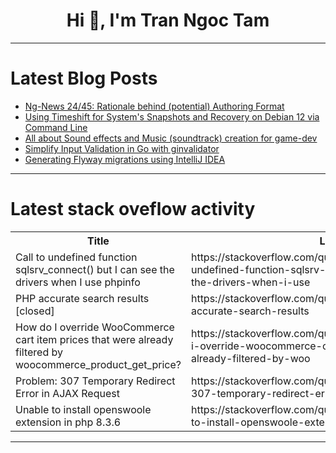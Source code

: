 <h1 align="center">Hi 👋, I'm Tran Ngoc Tam</h1>

---

# Latest Blog Posts 
<!-- BLOG-POST-LIST:START -->
- [Ng-News 24/45: Rationale behind &lpar;potential&rpar; Authoring Format](https://dev.to/this-is-angular/ng-news-2445-rationale-behind-potential-authoring-format-4e49)
- [Using Timeshift for System&#39;s Snapshots and Recovery on Debian 12 via Command Line](https://dev.to/dev-charodeyka/using-timeshift-for-systems-snapshots-and-recovery-on-debian-12-via-command-line-7m6)
- [All about Sound effects and Music &lpar;soundtrack&rpar; creation for game-dev](https://dev.to/vash000/all-about-sound-effects-and-music-soundtrack-creation-for-game-dev-1p26)
- [Simplify Input Validation in Go with ginvalidator](https://dev.to/gbubemi_attah_8220489db16/simplify-input-validation-in-go-with-ginvalidator-5aoc)
- [Generating Flyway migrations using IntelliJ IDEA](https://dev.to/ozkanpakdil/generating-flyway-migrations-using-intellij-idea-55f8)
<!-- BLOG-POST-LIST:END -->

---

# Latest stack oveflow activity
<table>
  <tr><th>Title</th><th>Link</th></tr>
  <!-- STACKOVERFLOW:START --><tr><td>Call to undefined function sqlsrv_connect&lpar;&rpar; but I can see the drivers when I use phpinfo</td><td>https://stackoverflow.com/questions/79186011/call-to-undefined-function-sqlsrv-connect-but-i-can-see-the-drivers-when-i-use</td></tr><tr><td>PHP accurate search results [closed]</td><td>https://stackoverflow.com/questions/79185987/php-accurate-search-results</td></tr><tr><td>How do I override WooCommerce cart item prices that were already filtered by woocommerce_product_get_price?</td><td>https://stackoverflow.com/questions/79185924/how-do-i-override-woocommerce-cart-item-prices-that-were-already-filtered-by-woo</td></tr><tr><td>Problem: 307 Temporary Redirect Error in AJAX Request</td><td>https://stackoverflow.com/questions/79185837/problem-307-temporary-redirect-error-in-ajax-request</td></tr><tr><td>Unable to install openswoole extension in php 8.3.6</td><td>https://stackoverflow.com/questions/79185763/unable-to-install-openswoole-extension-in-php-8-3-6</td></tr><!-- STACKOVERFLOW:END -->
</table>

---


